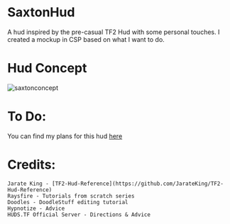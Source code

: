 # SaxtonHud
A hud inspired by the pre-casual TF2 Hud with some personal touches. I created a mockup in CSP based on what I want to do.

# Hud Concept
![saxtonconcept](https://user-images.githubusercontent.com/119419064/207041937-cb40211c-a39a-4210-b9ae-cd6fcceda920.png)

# To Do:
You can find my plans for this hud [here](/TODO)

# Credits:  
```
Jarate King - [TF2-Hud-Reference](https://github.com/JarateKing/TF2-Hud-Reference)
Raysfire - Tutorials from scratch series
Doodles - DoodleStuff editing tutorial
Hypnotize - Advice
HUDS.TF Official Server - Directions & Advice
```
